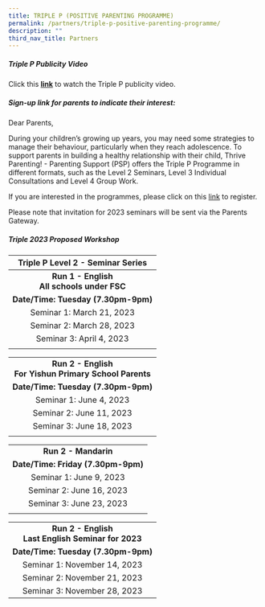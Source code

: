 ```yaml
---
title: TRIPLE P (POSITIVE PARENTING PROGRAMME)
permalink: /partners/triple-p-positive-parenting-programme/
description: ""
third_nav_title: Partners
---
```


##### **Triple P Publicity Video**

Click this **<a href="https://drive.google.com/file/d/1V2QPyqWz_czTYY3YUK4DyXp3lKi0tPSJ/view" target="_blank">link</a>** to watch the Triple P publicity video.  

##### **Sign-up link for parents to indicate their interest:**
Dear Parents,

During your children’s growing up years, you may need some strategies to manage their behaviour, particularly when they reach adolescence. To support parents in building a healthy relationship with their child, Thrive Parenting! - Parenting Support (PSP) offers the Triple P Programme in different formats, such as the Level 2 Seminars, Level 3 Individual Consultations and Level 4 Group Work. 


If you are interested in the programmes, please click on this [link](https://tinyurl.com/thrivepspregistration) to register. 

Please note that invitation for 2023 seminars will be sent via the Parents Gateway.

##### **Triple 2023 Proposed Workshop**

| Triple P Level 2 - Seminar Series |
|:---------------------------------:|
| **Run 1 - English<br>All schools under FSC** |
| **Date/Time: Tuesday (7.30pm-9pm)**   |
| Seminar 1: March 21, 2023 |
| Seminar 2: March 28, 2023 |
| Seminar 3: April 4, 2023 |
| |

| |
|:---------------------------------:|
| **Run 2 - English<br>For Yishun Primary School Parents** |
| **Date/Time: Tuesday (7.30pm-9pm)** |
| Seminar 1: June 4, 2023 |
| Seminar 2: June 11, 2023 |
| Seminar 3: June 18, 2023 |
| |

| |
|:---------------------------------:|
| **Run 2 - Mandarin** |
| **Date/Time: Friday (7.30pm-9pm)** |
| Seminar 1: June 9, 2023 |
| Seminar 2: June 16, 2023 |
| Seminar 3: June 23, 2023 |
| |

| |
|:---------------------------------:|
| **Run 2 - English<br>Last English Seminar for 2023** |
| **Date/Time: Tuesday (7.30pm-9pm)** |
| Seminar 1: November 14, 2023 |
| Seminar 2: November 21, 2023 |
| Seminar 3: November 28, 2023 |